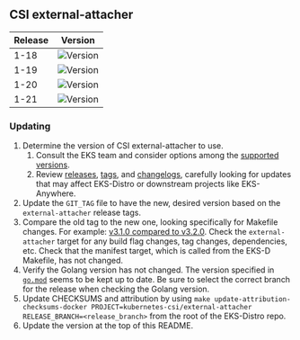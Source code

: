 ## CSI external-attacher

| Release | Version                                                      |
|---------|--------------------------------------------------------------|
| 1-18    | ![Version](https://img.shields.io/badge/version-v3.4.0-blue) |
| 1-19    | ![Version](https://img.shields.io/badge/version-v3.4.0-blue) |
| 1-20    | ![Version](https://img.shields.io/badge/version-v3.4.0-blue) |
| 1-21    | ![Version](https://img.shields.io/badge/version-v3.4.0-blue) |


### Updating

1. Determine the version of CSI external-attacher to use.
   1. Consult the EKS team and consider options among the 
      [supported versions](https://kubernetes-csi.github.io/docs/external-attacher.html#supported-versions). 
   2. Review [releases](https://github.com/kubernetes-csi/external-attacher/releases),
      [tags](https://github.com/kubernetes-csi/external-attacher/tags),
      and [changelogs](https://github.com/kubernetes-csi/external-attacher/tree/master/CHANGELOG),
      carefully looking for updates that may affect EKS-Distro or downstream 
      projects like EKS-Anywhere.
2. Update the `GIT_TAG` file to have the new, desired version based on the 
   `external-attacher` release tags.
3. Compare the old tag to the new one, looking specifically for Makefile changes.
   For example:
   [v3.1.0 compared to v3.2.0](https://github.com/kubernetes-csi/external-attacher/compare/v3.1.0...v3.2.0).
   Check the `external-attacher` target for any build flag changes, tag changes,
   dependencies, etc. Check that the manifest target, which is called from the
   EKS-D Makefile, has not changed.
4. Verify the Golang version has not changed. The version specified in
   [`go.mod`](https://github.com/kubernetes-csi/external-attacher/blob/master/go.mod)
   seems to be kept up to date. Be sure to select the correct branch for the 
   release when checking the Golang version.
5. Update CHECKSUMS and attribution by using
   `make update-attribution-checksums-docker PROJECT=kubernetes-csi/external-attacher RELEASE_BRANCH=<release_branch>` 
   from the root of the EKS-Distro repo.
6. Update the version at the top of this README.

